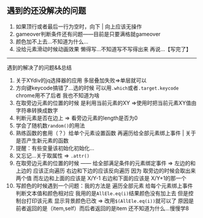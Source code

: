 遇到的还没解决的问题
-----------------
1. 如果顶行或者最后一行为空时，向下 | 向上应该无操作
2. gameover判断条件还有问题——目前是只要满格就gameover
3. 颜色加不上去...不知道为什么...
4. 没给元素滑动时候动画效果 懒得写...不知道写不写得出来 再说...【写完了】
------------
遇到的解决了的问题&&总结
1. 关于XYdiv的jq选择器的应用 多层叠加失败=>单层就可以
2. 方向键keycode搞错了...选的时候 可以用`.which`或者`.target.keycode` chrome用不了后者 我也不知道为啥
3. 在取旁边元素的位置的时候 是利用当前元素的XY =>使用时把当前元素XY值由字符串转换成数字
4. 判断元素是否在边上 => 看旁边元素的length是否为0
5. 学会了随机数`random()`的用法
6. 熟练函数的套用（？）给单个元素设置函数 再遍历给全部元素绑上事件 | 关于是否产生新元素的函数
7. 提醒：有些变量该初始化初始化...
8. 又忘记...关于取属性 => `.attr()`
9. 在取旁边元素的位置的时候 —— 给全部满足条件的元素绑定事件 => 
左边的和上边的 应该正向遍历 右边和下边的应该反向遍历
因为 取旁边的时候会取出来两个值 
而左边和上面的应该是 X/Y-1 右边和下面的应该是 X/Y+1的那一个
10. 写颜色的时候遇到一个问题：我的方法是 遍历全部元素 给每个元素绑上事件 判断文本值和颜色相对应
我用的是`AllEle.eq(i)`结果颜色没有加上去 但是控制台打印该元素 显示背景颜色已改
=> 改用`$(AllEle.eq(i))`就可以了 原因是 前者返回的是（item,self）而后者返回的是item
还不知道为什么...慢慢学8
